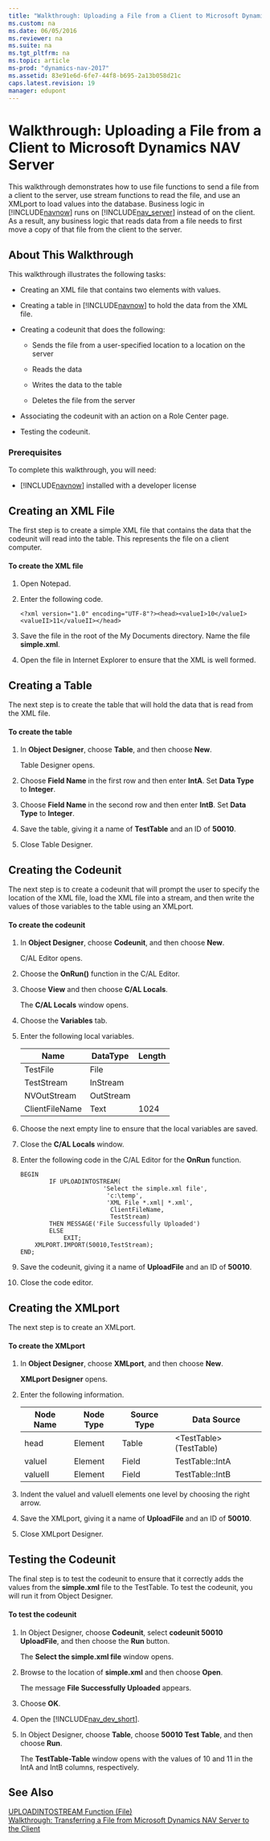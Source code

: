 ```yaml
---
title: "Walkthrough: Uploading a File from a Client to Microsoft Dynamics NAV Server"
ms.custom: na
ms.date: 06/05/2016
ms.reviewer: na
ms.suite: na
ms.tgt_pltfrm: na
ms.topic: article
ms-prod: "dynamics-nav-2017"
ms.assetid: 83e91e6d-6fe7-44f8-b695-2a13b058d21c
caps.latest.revision: 19
manager: edupont
---
```

# Walkthrough: Uploading a File from a Client to Microsoft Dynamics NAV Server
This walkthrough demonstrates how to use file functions to send a file from a client to the server, use stream functions to read the file, and use an XMLport to load values into the database. Business logic in [!INCLUDE[navnow](includes/navnow_md.md)] runs on [!INCLUDE[nav_server](includes/nav_server_md.md)] instead of on the client. As a result, any business logic that reads data from a file needs to first move a copy of that file from the client to the server.  
  
## About This Walkthrough  
 This walkthrough illustrates the following tasks:  
  
-   Creating an XML file that contains two elements with values.  
  
-   Creating a table in [!INCLUDE[navnow](includes/navnow_md.md)] to hold the data from the XML file.  
  
-   Creating a codeunit that does the following:  
  
    -   Sends the file from a user\-specified location to a location on the server  
  
    -   Reads the data  
  
    -   Writes the data to the table  
  
    -   Deletes the file from the server  
  
-   Associating the codeunit with an action on a Role Center page.  
  
-   Testing the codeunit.  
  
### Prerequisites  
 To complete this walkthrough, you will need:  
  
-   [!INCLUDE[navnow](includes/navnow_md.md)] installed with a developer license  
  
## Creating an XML File  
 The first step is to create a simple XML file that contains the data that the codeunit will read into the table. This represents the file on a client computer.  
  
#### To create the XML file  
  
1.  Open Notepad.  
  
2.  Enter the following code.  
  
    ```  
    <?xml version="1.0" encoding="UTF-8"?><head><valueI>10</valueI><valueII>11</valueII></head>  
    ```  
  
3.  Save the file in the root of the My Documents directory. Name the file **simple.xml**.  
  
4.  Open the file in Internet Explorer to ensure that the XML is well formed.  
  
## Creating a Table  
 The next step is to create the table that will hold the data that is read from the XML file.  
  
#### To create the table  
  
1.  In **Object Designer**, choose **Table**, and then choose **New**.  
  
     Table Designer opens.  
  
2.  Choose **Field Name** in the first row and then enter **IntA**. Set **Data Type** to **Integer**.  
  
3.  Choose **Field Name** in the second row and then enter **IntB**. Set **Data Type** to **Integer**.  
  
4.  Save the table, giving it a name of **TestTable** and an ID of **50010**.  
  
5.  Close Table Designer.  
  
## Creating the Codeunit  
 The next step is to create a codeunit that will prompt the user to specify the location of the XML file, load the XML file into a stream, and then write the values of those variables to the table using an XMLport.  
  
#### To create the codeunit  
  
1.  In **Object Designer**, choose **Codeunit**, and then choose **New**.  
  
     C\/AL Editor opens.  
  
2.  Choose the **OnRun\(\)** function in the C\/AL Editor.  
  
3.  Choose **View** and then choose **C\/AL Locals**.  
  
     The **C\/AL Locals** window opens.  
  
4.  Choose the **Variables** tab.  
  
5.  Enter the following local variables.  
  
    |Name|DataType|Length|  
    |----------|--------------|------------|  
    |TestFile|File||  
    |TestStream|InStream||  
    |NVOutStream|OutStream||  
    |ClientFileName|Text|1024|  
  
6.  Choose the next empty line to ensure that the local variables are saved.  
  
7.  Close the **C\/AL Locals** window.  
  
8.  Enter the following code in the C\/AL Editor for the **OnRun** function.  
  
    ```  
    BEGIN  
            IF UPLOADINTOSTREAM(  
                           'Select the simple.xml file',  
                            'c:\temp',  
                            'XML File *.xml| *.xml',  
                             ClientFileName,  
                             TestStream)  
            THEN MESSAGE('File Successfully Uploaded')  
            ELSE  
                EXIT;  
        XMLPORT.IMPORT(50010,TestStream);  
    END;  
    ```  
  
9. Save the codeunit, giving it a name of **UploadFile** and an ID of **50010**.  
  
10. Close the code editor.  
  
## Creating the XMLport  
 The next step is to create an XMLport.  
  
#### To create the XMLport  
  
1.  In **Object Designer**, choose **XMLport**, and then choose **New**.  
  
     **XMLport Designer** opens.  
  
2.  Enter the following information.  
  
    |Node Name|Node Type|Source Type|Data Source|  
    |---------------|---------------|-----------------|-----------------|  
    |head|Element|Table|\<TestTable\>\(TestTable\)|  
    |valueI|Element|Field|TestTable::IntA|  
    |valueII|Element|Field|TestTable::IntB|  
  
3.  Indent the  valueI and valueII elements one level by choosing the right arrow.  
  
4.  Save the XMLport, giving it a name of **UploadFile** and an ID of **50010**.  
  
5.  Close XMLport Designer.  
  
## Testing the Codeunit  
 The final step is to test the codeunit to ensure that it correctly adds the values from the **simple.xml** file to the TestTable. To test the codeunit, you will run it from Object Designer.  
  
#### To test the codeunit  
  
1.  In Object Designer, choose **Codeunit**, select **codeunit 50010 UploadFile**, and then choose the **Run** button.  
  
     The **Select the simple.xml file** window opens.  
  
2.  Browse to the location of **simple.xml** and then choose **Open**.  
  
     The message **File Successfully Uploaded** appears.  
  
3.  Choose **OK**.  
  
4.  Open the [!INCLUDE[nav_dev_short](includes/nav_dev_short_md.md)].  
  
5.  In Object Designer, choose **Table**, choose **50010 Test Table**, and then choose **Run**.  
  
     The **TestTable\-Table** window opens with the values of 10 and 11 in the IntA and IntB columns, respectively.  
  
## See Also  
 [UPLOADINTOSTREAM Function \(File\)](UPLOADINTOSTREAM-Function--File-.md)   
 [Walkthrough: Transferring a File from Microsoft Dynamics NAV Server to the Client](../Topic/Walkthrough:%20Transferring%20a%20File%20from%20Microsoft%20Dynamics%20NAV%20Server%20to%20the%20Client.md)